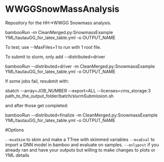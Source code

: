 # WWGGSnowMassAnalysis

Repository for the HH->WWGG Snowmass analysis. 

bambooRun -m CleanMerged.py:SnowmassExample YML/tautauGG_for_latex_table.yml -o OUTPUT_NAME 

To test; use --MaxFiles=1 to run with 1 root file.

To submit to slurm, only add --distributed=driver

bambooRun --distributed=driver -m CleanMerged.py:SnowmassExample YML/tautauGG_for_latex_table.yml -o OUTPUT_NAME 

If some jobs fail, resubmit with: 

sbatch --array=JOB_NUMBER --export=ALL --licenses=cms_storage:3 path_to_the_output_folder/batch/slurmSubmission.sh

and after those get completed:

bambooRun --distributed=finalize -m CleanMerged.py:SnowmassExample YML/tautauGG_for_latex_table.yml -o OUTPUT_NAME 

#Options 

`--mvaSkim` to skim and make a TTree with skimmed variables
`--mvaEval` to import a DNN model in bamboo and evaluate on samples.
`--onlypost` if you already ran and have your outputs but willing to make changes to plots or YML details

